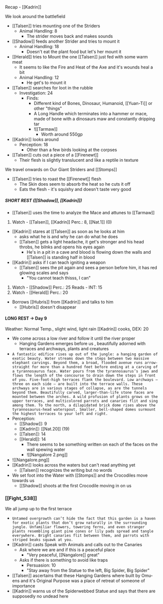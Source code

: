 Recap - [[Kadrin]]

We look around the battlefield
- [[Talsen]] tries mounting one of the Striders
	- Animal Handling: 8
		- The strider moves back and makes sounds
- [[Shadow]] feeds another Strider and tries to mount it
	- Animal Handling: 18
		- Doesn't eat the plant food but let's her mount it
- [[Herald]] tries to Mount the one [[Talsen]] just fed with some warm meat
	- It seems to like the Fire and Heat of the Axe and it's wounds heal a bit
	- Animal Handling: 12
		- He get's to mount it
- [[Talsen]] searches for loot in the rubble
	- Investigation: 24
		- Finds:
			- Different kind of Bones, Dinosaur, Humanoid, [[Yuan-Ti]] or other "things"
		  - A Long Handle which terminates into a hammer or mace, made of bone with a dinosaurs maw and constantly dripping tar
		  - ![[Tarmaw]]
			  - Worth around 550gp
- [[Kadrin]] looks around
	- Perception: 18
		- Other than a few birds looking at the corpses
- [[Talsen]] cuts out a piece of a [[Firenewt]]
	- Their flesh is slightly translucent and like a reptile in texture

We travel onwards on Our Giant Striders and [[Stomps]]
- [[Talsen]] tries to roast the [[Firenewt]] flesh
	- The Skin does seem to absorb the heat so he cuts it off
	- Eats the flesh - it's squishy and doesn't taste very good

##### SHORT REST ([[Shadow]], [[Kadrin]])
- [[Talsen]] uses the time to analyze the Mace and attunes to [[Tarmaw]]

1. Watch - [[Talsen]], [[Kadrin]]
Perc.: 8, [[Nat.1]] (0)
- [[Kadrin]] stares at [[Talsen]] as soon as he looks at him
	- asks what he is and why he can do what he does
	- [[Talsen]] gets a light headache, it get's stronger and his head throbs, he bilnks and opens his eyes again
		- He's in a pit in a cave and blood is flowing down the walls and [[Talsen]] is standing half in blood
- [[Kadrin]] asks if I can teach igniting a weapon
	- [[Talsen]] sees the pit again and sees a person before him, it has red glowing scales and says
		- "You cannot teach thisss, I can"

1. Watch - [[Shadow]]
Perc.: 25
Reads - INT: 15
3. Watch -  [[Herald]]
Perc.: 20
- Borrows [[Hubris]] from [[Kadrin]] and talks to him
	- [[Hubris]] doesn't disappear 

#### LONG REST -> Day 9
Weather: Normal Temp., slight wind, light rain
[[Kadrin]] cooks, DEX: 20

- We come across a low river and follow it until the river proper
	- Hanging Gardens emerges before us , beautifully adorned with terraces and archways, plants and creatures
- `A fantastic edifice rises up out of the jungle: a hanging garden of exotic beauty. Water streams down the steps between two massive elephant carvings. Beyond them, a broad, flooded avenue runs arrow-straight for more than a hundred feet before ending at a carving of a tyrannosaurus face. Water pours from the tyrannosaurus’s jaws and flows the length of the concourse to drain down the steps in front of you. Five-foot-high terraces flank the boulevard. Low archways — three on each side — are built into the terrace walls. These archways are in various stages of collapse, as are the tunnels beyond them. Beautifully carved, larger-than-life stone faces are mounted between the arches. A wild profusion of plants grows on the upper terraces, and multicolored parrots and canaries flit and sing among them. To the north, a dilapidated brick dome rises above the tyrannosaurus-head waterspout. Smaller, bell-shaped domes surmount the highest terraces to your left and right.`
- Perception:
	- [[Shadow]]: 9
	- [[Kadrin]]: [[Nat.20]] (19)
	- [[Talsen]]: 14
	- [[Herald]]: 14
		- There seems to be something written on each of the faces on the wall spewing water
		- ![[Nangalore 2.png]]
- ![[Nangalore.png]]
- [[Kadrin]] looks across the waters but can't read anything yet
	- [[Talsen]] recognizes the writing but no words
- We set foot into the Water with [[Stomps]] and the Crocodiles move towards us
	- [[Shadow]] shoots at the first Crocodile moving in on us

 ### [[Fight_S38]]
 
  We all jump up to the first terrace
  - `Untamed overgrowth can’t hide the fact that this garden is a haven for exotic plants that don’t grow naturally in the surrounding jungle. Unfamiliar flowers, towering ferns, and even stranger plants resembling giant pine cones or lily pads spread and tangle everywhere. Bright canaries flit between them, and parrots with striped beaks squawk at you.`
  - [[Kadrin]] casts Speak with Animals and calls out to the Canaries
	  - Ask where we are and if this is a peaceful place
		  - "Very peaceful, [[Nangalore]] great"
	- Asks if there is something to avoid like traps
		- Persuasion: 10
		- "Stay away from the Statue to the left, Big Spider, Big Spider"
- [[Talsen]] ascertains that these Hanging Gardens where built by Omu-ens and it's Original Purpose was a place of retreat of someone of importance
- [[Kadrin]] warns us of the Spiderwebbed Statue and says that there are supposedly no undead here
